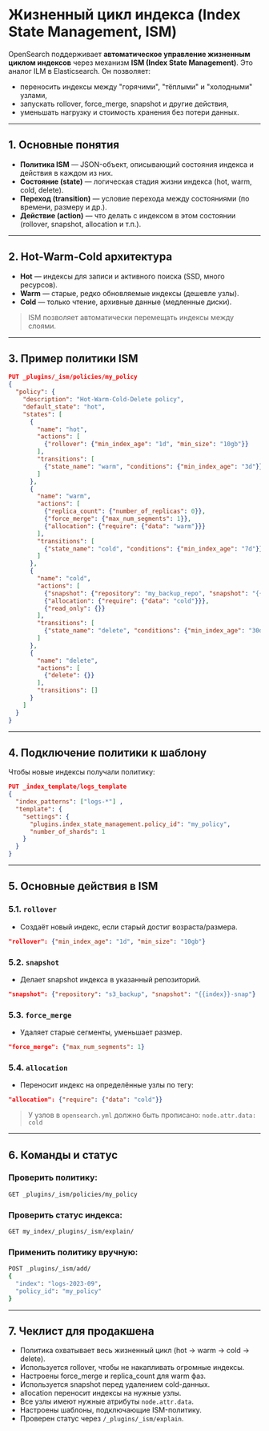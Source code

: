 # Жизненный цикл индекса (Index State Management, ISM)

OpenSearch поддерживает **автоматическое управление жизненным циклом индексов** через механизм **ISM (Index State Management)**. Это аналог ILM в Elasticsearch. Он позволяет:

* переносить индексы между "горячими", "тёплыми" и "холодными" узлами,
* запускать rollover, force\_merge, snapshot и другие действия,
* уменьшать нагрузку и стоимость хранения без потери данных.

---

## 1. Основные понятия

* **Политика ISM** — JSON-объект, описывающий состояния индекса и действия в каждом из них.
* **Состояние (state)** — логическая стадия жизни индекса (hot, warm, cold, delete).
* **Переход (transition)** — условие перехода между состояниями (по времени, размеру и др.).
* **Действие (action)** — что делать с индексом в этом состоянии (rollover, snapshot, allocation и т.п.).

---

## 2. Hot-Warm-Cold архитектура

* **Hot** — индексы для записи и активного поиска (SSD, много ресурсов).
* **Warm** — старые, редко обновляемые индексы (дешевле узлы).
* **Cold** — только чтение, архивные данные (медленные диски).

> ISM позволяет автоматически перемещать индексы между слоями.

---

## 3. Пример политики ISM

```json
PUT _plugins/_ism/policies/my_policy
{
  "policy": {
    "description": "Hot-Warm-Cold-Delete policy",
    "default_state": "hot",
    "states": [
      {
        "name": "hot",
        "actions": [
          {"rollover": {"min_index_age": "1d", "min_size": "10gb"}}
        ],
        "transitions": [
          {"state_name": "warm", "conditions": {"min_index_age": "3d"}}
        ]
      },
      {
        "name": "warm",
        "actions": [
          {"replica_count": {"number_of_replicas": 0}},
          {"force_merge": {"max_num_segments": 1}},
          {"allocation": {"require": {"data": "warm"}}}
        ],
        "transitions": [
          {"state_name": "cold", "conditions": {"min_index_age": "7d"}}
        ]
      },
      {
        "name": "cold",
        "actions": [
          {"snapshot": {"repository": "my_backup_repo", "snapshot": "{{index}}-{{date}}"}},
          {"allocation": {"require": {"data": "cold"}}},
          {"read_only": {}}
        ],
        "transitions": [
          {"state_name": "delete", "conditions": {"min_index_age": "30d"}}
        ]
      },
      {
        "name": "delete",
        "actions": [
          {"delete": {}}
        ],
        "transitions": []
      }
    ]
  }
}
```

---

## 4. Подключение политики к шаблону

Чтобы новые индексы получали политику:

```json
PUT _index_template/logs_template
{
  "index_patterns": ["logs-*"] ,
  "template": {
    "settings": {
      "plugins.index_state_management.policy_id": "my_policy",
      "number_of_shards": 1
    }
  }
}
```

---

## 5. Основные действия в ISM

### 5.1. `rollover`

* Создаёт новый индекс, если старый достиг возраста/размера.

```json
"rollover": {"min_index_age": "1d", "min_size": "10gb"}
```

### 5.2. `snapshot`

* Делает snapshot индекса в указанный репозиторий.

```json
"snapshot": {"repository": "s3_backup", "snapshot": "{{index}}-snap"}
```

### 5.3. `force_merge`

* Удаляет старые сегменты, уменьшает размер.

```json
"force_merge": {"max_num_segments": 1}
```

### 5.4. `allocation`

* Переносит индекс на определённые узлы по тегу:

```json
"allocation": {"require": {"data": "cold"}}
```

> У узлов в `opensearch.yml` должно быть прописано: `node.attr.data: cold`

---

## 6. Команды и статус

### Проверить политику:

```bash
GET _plugins/_ism/policies/my_policy
```

### Проверить статус индекса:

```bash
GET my_index/_plugins/_ism/explain/
```

### Применить политику вручную:

```bash
POST _plugins/_ism/add/
{
  "index": "logs-2023-09",
  "policy_id": "my_policy"
}
```

---

## 7. Чеклист для продакшена

- Политика охватывает весь жизненный цикл (hot → warm → cold → delete).
- Используется rollover, чтобы не накапливать огромные индексы.
- Настроены force\_merge и replica\_count для warm фаз.
- Используется snapshot перед удалением cold-данных.
- allocation переносит индексы на нужные узлы.
- Все узлы имеют нужные атрибуты `node.attr.data`.
- Настроены шаблоны, подключающие ISM-политику.
- Проверен статус через `/_plugins/_ism/explain`.
